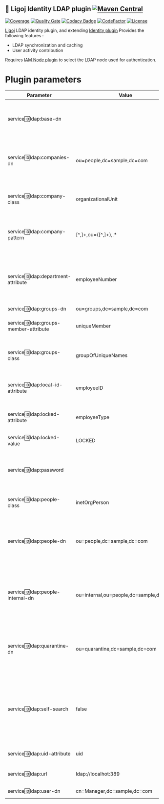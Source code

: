 ## :link: Ligoj Identity LDAP plugin [![Maven Central](https://maven-badges.herokuapp.com/maven-central/org.ligoj.plugin/plugin-id-ldap/badge.svg)](https://maven-badges.herokuapp.com/maven-central/org.ligoj.plugin/plugin-id-ldap)

[![Coverage](https://sonarcloud.io/api/project_badges/measure?project=org.ligoj.plugin%3Aplugin-id-ldap&metric=coverage)](https://sonarcloud.io/dashboard?id=org.ligoj.plugin%3Aplugin-id-ldap)
[![Quality Gate](https://sonarcloud.io/api/project_badges/measure?metric=alert_status&project=org.ligoj.plugin:plugin-id-ldap)](https://sonarcloud.io/dashboard/index/org.ligoj.plugin:plugin-id-ldap)
[![Codacy Badge](https://api.codacy.com/project/badge/Grade/abf810c094e44c0691f71174c707d6ed)](https://www.codacy.com/gh/ligoj/plugin-id-ldap?utm_source=github.com&amp;utm_medium=referral&amp;utm_content=ligoj/plugin-id-ldap&amp;utm_campaign=Badge_Grade)
[![CodeFactor](https://www.codefactor.io/repository/github/ligoj/plugin-id-ldap/badge)](https://www.codefactor.io/repository/github/ligoj/plugin-id-ldap)
[![License](http://img.shields.io/:license-mit-blue.svg)](http://fabdouglas.mit-license.org/)

[Ligoj](https://github.com/ligoj/ligoj) LDAP identity plugin, and
extending [Identity plugin](https://github.com/ligoj/plugin-id)
Provides the following features :

- LDAP synchronization and caching
- User activity contribution

Requires [IAM Node plugin](https://github.com/ligoj/plugin-iam-node) to select the LDAP node used for authentication.

# Plugin parameters

| Parameter                               | Value                                  | Note                                                                                                                                  |                     
|-----------------------------------------|----------------------------------------|---------------------------------------------------------------------------------------------------------------------------------------|
| service:id:ldap:base-dn                 | <empty>                                | Base DN of all DN. Should be empty for an easiest fine grained configuration.                                                         |
| service:id:ldap:companies-dn            | ou=people,dc=sample,dc=com             | DN within the people DN  where the companies owning real people are stored.                                                           |                             
| service:id:ldap:company-class           | organizationalUnit                     | LDAP object class of companies. Is also a filter for search.                                                                          |                            
| service:id:ldap:company-pattern         | [^,]+,ou=([^,]+),.*                    | Pattern extracting the company string name from a DN of an user.                                                                      |                            
| service:id:ldap:department-attribute    | employeeNumber                         | LDAP attribute name for the department value. Use a value compatible withe the LDAP schema.                                           |                            
| service:id:ldap:groups-dn               | ou=groups,dc=sample,dc=com             | DN of groups.                                                                                                                         |                                  
| service:id:ldap:groups-member-attribute | uniqueMember                           | LDAP group's attribute name referring to its members' DN.                                                                             |                                  
| service:id:ldap:groups-class            | groupOfUniqueNames                     | LDAP object class of groups. Is also a filter for search.                                                                             |                                  
| service:id:ldap:local-id-attribute      | employeeID                             | LDAP attribute name for the local employee number.                                                                                    |                                         
| service:id:ldap:locked-attribute        | employeeType                           | LDAP attribute name for the locked status of an user.                                                                                 |                                     
| service:id:ldap:locked-value            | LOCKED                                 | LDAP attribute valued of locked user.                                                                                                 |                               
| service:id:ldap:password                | <required>                             | Clear administrator password. This value is encrypted in database.                                                                    |                    
| service:id:ldap:people-class            | inetOrgPerson                          | LDAP object class of users. Is also a filter for search.                                                                              |                               
| service:id:ldap:people-dn               | ou=people,dc=sample,dc=com             | Base DN of the people. This DN is used as primary search location for users.                                                          |                          
| service:id:ldap:people-internal-dn      | ou=internal,ou=people,dc=sample,dc=com | DN within the people DN to separate internal (writable) users from the other. (not yet fully implemented).                            |            
| service:id:ldap:quarantine-dn           | ou=quarantine,dc=sample,dc=com         | DN outside the people DN. Receive the users moved from their source without deleting them.                                            |       
| service:id:ldap:self-search             | false                                  | When `true`, during authentication, the user's DN is build with a search using it's credential. Otherwise admin credentials are used. |       
| service:id:ldap:uid-attribute           | uid                                    | LDAP attribute name user identifier.                                                                                                  |    
| service:id:ldap:url                     | ldap://localhot:389                    | This  value is encrypted in database.                                                                                                 |            
| service:id:ldap:user-dn                 | cn=Manager,dc=sample,dc=com            | DN of administrator.                                                                                                                  |